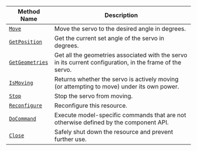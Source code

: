 <!-- prettier-ignore -->
| Method Name | Description |
| ----------- | ----------- |
| [`Move`](/components/servo/#move) | Move the servo to the desired angle in degrees. |
| [`GetPosition`](/components/servo/#getposition) | Get the current set angle of the servo in degrees. |
| [`GetGeometries`](/components/servo/#getgeometries) | Get all the geometries associated with the servo in its current configuration, in the frame of the servo. |
| [`IsMoving`](/components/servo/#ismoving) | Returns whether the servo is actively moving (or attempting to move) under its own power. |
| [`Stop`](/components/servo/#stop) | Stop the servo from moving. |
| [`Reconfigure`](/components/servo/#reconfigure) | Reconfigure this resource. |
| [`DoCommand`](/components/servo/#docommand) | Execute model-specific commands that are not otherwise defined by the component API. |
| [`Close`](/components/servo/#close) | Safely shut down the resource and prevent further use. |
